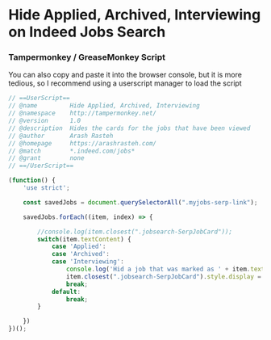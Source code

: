 # Hide Applied, Archived, Interviewing on Indeed Jobs Search
### Tampermonkey / GreaseMonkey Script

<p>You can also copy and paste it into the browser console, but it is more tedious, so I recommend using a userscript manager to load the script</p>

```javascript
// ==UserScript==
// @name         Hide Applied, Archived, Interviewing
// @namespace    http://tampermonkey.net/
// @version      1.0
// @description  Hides the cards for the jobs that have been viewed
// @author       Arash Rasteh
// @homepage     https://arashrasteh.com/
// @match        *.indeed.com/jobs*
// @grant        none
// ==/UserScript==

(function() {
    'use strict';

    const savedJobs = document.querySelectorAll(".myjobs-serp-link");

    savedJobs.forEach((item, index) => {

        //console.log(item.closest(".jobsearch-SerpJobCard"));
        switch(item.textContent) {
            case 'Applied':
            case 'Archived':
            case 'Interviewing':
                console.log('Hid a job that was marked as ' + item.textContent);
                item.closest(".jobsearch-SerpJobCard").style.display = "none";
                break;
            default:
                break;
        }

    })
})();
```
